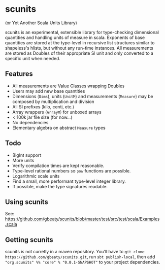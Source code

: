 # scunits

(or Yet Another Scala Units Library)

scunits is an experimental, extensible library for type-checking dimensional quantities and handling units of measure in scala. Exponents of base quantities are stored at the type-level in recursive list structures similar to shapeless's hlists, but without any run-time instances. All measurements are stored as Doubles of their appropriate SI unit and only converted to a specific unit when needed.

## Features
- All measurements are Value Classes wrapping Doubles
- Users may add new base quantities
- Dimensions (`Dims`), units (`UnitM`) and measurements (`Measure`) may be composed by multiplication and division
- All SI prefixes (kilo, centi, etc.)
- Array wrappers (`ArrayM`) for unboxed arrays
- < 100k jar file size (for now...)
- No dependencies
- Elementary algebra on abstract `Measure` types

## Todo
- BigInt support
- More units
- Verify compilation times are kept reasonable.
- Type-level rational numbers so `pow` functions are possible.
- Logarithmic scale units
- Find a small, more performant type-level integer library.
- If possible, make the type signatures readable.

## Using scunits
See: https://github.com/gbeaty/scunits/blob/master/test/src/test/scala/Examples.scala

## Getting scunits
scunits is not curretly in a maven repository. You'll have to `git clone https://github.com/gbeaty/scunits.git`, run `sbt publish-local`, then add `"org.scunits" %% "core" % "0.0.1-SNAPSHOT"` to your project dependencies.